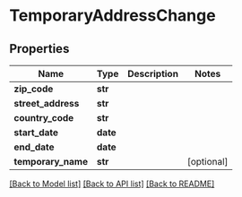 # TemporaryAddressChange

## Properties
Name | Type | Description | Notes
------------ | ------------- | ------------- | -------------
**zip_code** | **str** |  | 
**street_address** | **str** |  | 
**country_code** | **str** |  | 
**start_date** | **date** |  | 
**end_date** | **date** |  | 
**temporary_name** | **str** |  | [optional] 

[[Back to Model list]](../README.md#documentation-for-models) [[Back to API list]](../README.md#documentation-for-api-endpoints) [[Back to README]](../README.md)


